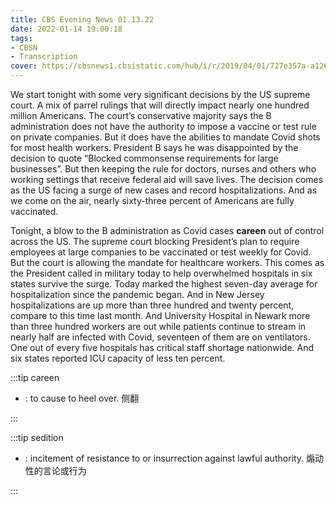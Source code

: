 ```yaml
---
title: CBS Evening News 01.13.22
date: 2022-01-14 19:00:18
tags:
- CBSN
- Transcription
cover: https://cbsnews1.cbsistatic.com/hub/i/r/2019/04/01/727e357a-a126-4138-a2c5-4d3222669d57/thumbnail/640x360/3ff2761028dc5c65cc4f07acd54bcd5c/cbsn2-logo-1920x1080.jpg
---
```

We start tonight with some very significant decisions by the US supreme court. A mix of parrel rulings that will directly impact nearly one hundred million Americans. The court’s conservative majority says the B administration does not have the authority to impose a vaccine or test rule on private companies. But it does have the abilities to mandate Covid shots for most health workers. President B says he was disappointed by the decision to quote “Blocked commonsense requirements for large businesses”. But then keeping the rule for doctors, nurses and others who working settings that receive federal aid will save lives. The decision comes as the US facing a surge of new cases and record hospitalizations. And as we come on the air, nearly sixty-three percent of Americans are fully vaccinated. 

Tonight, a blow to the B administration as Covid cases **careen** out of control across the US. The supreme court blocking President’s plan to require employees at large companies to be vaccinated or test weekly for Covid. But the court is allowing the mandate for healthcare workers. This comes as the President called in military today to help overwhelmed hospitals in six states survive the surge. Today marked the highest seven-day average for hospitalization since the pandemic began. And in New Jersey hospitalizations are up more than three hundred and twenty percent, compare to this time last month. And University Hospital in Newark more than three hundred workers are out while patients continue to stream in nearly half are infected with Covid, seventeen of them are on ventilators. One out of every five hospitals has critical staff shortage nationwide. And six states reported ICU capacity of less ten percent. 

:::tip careen

- : to cause to heel over. 侧翻
  
:::

:::tip sedition

- : incitement of resistance to or insurrection against lawful authority. 煽动性的言论或行为
  
:::
